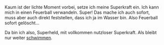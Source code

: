 Kaum ist der lichte Moment vorbei, setze ich meine Superkraft ein. Ich kann mich in einen Feuerball verwandeln. Super! Das mache ich auch sofort, muss aber auch direkt feststellen, dass ich ja im Wasser bin. Also Feuerball sofort gelöscht...

Da bin ich also, Superheld, mit vollkommen nutzloser Superkraft. Als bleibt nur weiter 
[schwimmen](../../schwimmen/schwimmen.md).